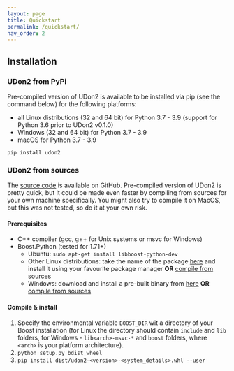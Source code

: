 ```yaml
---
layout: page
title: Quickstart
permalink: /quickstart/
nav_order: 2
---
```


## Installation
### UDon2 from PyPi
Pre-compiled version of UDon2 is available to be installed via pip (see the command below) for the following platforms:
- all Linux distributions (32 and 64 bit) for Python 3.7 - 3.9 (support for Python 3.6 prior to UDon2 v0.1.0)
- Windows (32 and 64 bit) for Python 3.7 - 3.9
- macOS for Python 3.7 - 3.9

```
pip install udon2
```

### UDon2 from sources
The [source code](https://github.com/udon2/udon2) is available on GitHub. Pre-compiled version of UDon2 is pretty quick, but it could be made even faster by compiling from sources for your own machine specifically. You might also try to compile it on MacOS, but this was not tested, so do it at your own risk.
#### Prerequisites
- C++ compiler (gcc, g++ for Unix systems or msvc for Windows)
- Boost.Python (tested for 1.71+)
    - Ubuntu: `sudo apt-get install libboost-python-dev`
    - Other Linux distributions: take the name of the package [here](https://pkgs.org/search/?q=boost-python) and install it using your favourite package manager **OR** [compile from sources](https://www.boost.org/doc/libs/1_74_0/libs/python/doc/html/building/installing_boost_python_on_your_.html)
    - Windows: download and install a pre-built binary from [here](https://sourceforge.net/projects/boost/files/boost-binaries/) **OR** [compile from sources](https://www.boost.org/doc/libs/1_74_0/libs/python/doc/html/building/installing_boost_python_on_your_.html)

#### Compile & install
1. Specify the environmental variable `BOOST_DIR` wit a directory of your Boost installation (for Linux the directory should contain `include` and `lib` folders, for Windows - `lib<arch>-msvc-*` and `boost` folders, where `<arch>` is your platform architecture).
1. `python setup.py bdist_wheel`
2. `pip install dist/udon2-<version>-<system_details>.whl --user`
